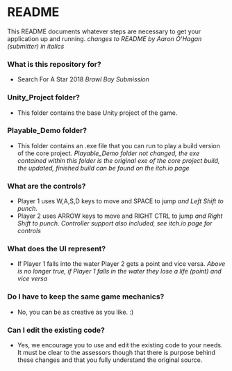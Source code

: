 # README #

This README documents whatever steps are necessary to get your application up and running.
*changes to README by Aaron O'Hagan (submitter) in italics*
### What is this repository for? ###

* Search For A Star 2018
*Brawl Bay Submission*
### Unity_Project folder? ###

* This folder contains the base Unity project of the game.

### Playable_Demo folder? ###

* This folder contains an .exe file that you can run to play a build version of the core project.
*Playable_Demo folder not changed, the exe contained within this folder is the original exe of the core project build,
the updated, finished build can be found on the itch.io page*
### What are the controls? ###

* Player 1 uses W,A,S,D keys to move and SPACE to jump *and Left Shift to punch*.
* Player 2 uses ARROW keys to move and RIGHT CTRL to jump *and Right Shift to punch*.
*Controller support also included, see itch.io page for controls*

### What does the UI represent? ###

* If Player 1 falls into the water Player 2 gets a point and vice versa.
*Above is no longer true, if Player 1 falls in the water they lose a life (point) and vice versa*

### Do I have to keep the same game mechanics? ###

* No, you can be as creative as you like. :)

### Can I edit the existing code? ###

* Yes, we encourage you to use and edit the existing code to your needs. It must be clear to the assessors though that there is purpose behind these changes and that you fully understand the original source.
